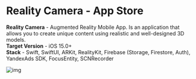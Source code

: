 # Reality Camera - App Store
**Reality Camera** - Augmented Reality Mobile App. Is an application that allows you to create unique content using realistic and well-designed 3D models.   
**Target Version** - iOS 15.0+   
**Stack** - Swift, SwiftUI, ARKit, RealityKit, Firebase (Storage, Firestore, Auth), YandexAds SDK, FocusEntity, SCNRecorder  

![img](https://github.com/fadeynotchenko/RealityCamera-iOS/assets/77842744/55a6021e-35d9-4270-861a-e0b303da751a)
